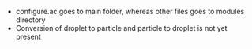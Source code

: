 * configure.ac goes to main folder, whereas other files goes to modules directory
* Conversion of droplet to particle and particle to droplet is not yet present
